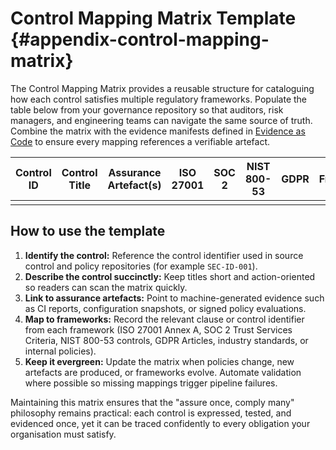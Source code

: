 # Control Mapping Matrix Template {#appendix-control-mapping-matrix}

The Control Mapping Matrix provides a reusable structure for cataloguing how each control satisfies multiple regulatory frameworks. Populate the table below from your governance repository so that auditors, risk managers, and engineering teams can navigate the same source of truth. Combine the matrix with the evidence manifests defined in [Evidence as Code](#chapter-evidence-as-code) to ensure every mapping references a verifiable artefact.

| Control ID | Control Title | Assurance Artefact(s) | ISO 27001 | SOC 2 | NIST 800-53 | GDPR | Other Frameworks / Internal |
|------------|---------------|-----------------------|-----------|-------|--------------|------|-----------------------------|
|            |               |                       |           |       |              |      |                             |

## How to use the template

1. **Identify the control:** Reference the control identifier used in source control and policy repositories (for example `SEC-ID-001`).
2. **Describe the control succinctly:** Keep titles short and action-oriented so readers can scan the matrix quickly.
3. **Link to assurance artefacts:** Point to machine-generated evidence such as CI reports, configuration snapshots, or signed policy evaluations.
4. **Map to frameworks:** Record the relevant clause or control identifier from each framework (ISO 27001 Annex A, SOC 2 Trust Services Criteria, NIST 800-53 controls, GDPR Articles, industry standards, or internal policies).
5. **Keep it evergreen:** Update the matrix when policies change, new artefacts are produced, or frameworks evolve. Automate validation where possible so missing mappings trigger pipeline failures.

Maintaining this matrix ensures that the "assure once, comply many" philosophy remains practical: each control is expressed, tested, and evidenced once, yet it can be traced confidently to every obligation your organisation must satisfy.
